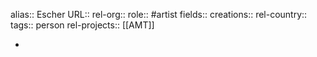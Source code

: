 alias:: Escher
URL::
rel-org::
role:: #artist
fields::
creations::
rel-country::
tags:: person
rel-projects:: [[AMT]]



-
